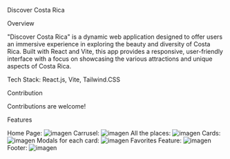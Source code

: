 Discover Costa Rica

Overview

"Discover Costa Rica" is a dynamic web application designed to offer users an immersive experience in exploring the beauty and diversity of Costa Rica. Built with React and Vite, this app provides a responsive, user-friendly interface with a focus on showcasing the various attractions and unique aspects of Costa Rica.

Tech Stack:
React.js, Vite, Tailwind.CSS

Contribution

Contributions are welcome! 

Features

Home Page:
![imagen](https://github.com/fabriziofonseca/Discover-Costa-Rica/assets/140287340/9452de59-105b-40d0-a202-c7d35c212d7e)
Carrusel:
![imagen](https://github.com/fabriziofonseca/Discover-Costa-Rica/assets/140287340/3bd83f6e-24b4-4737-8a90-79f877df33b7)
All the places:
![imagen](https://github.com/fabriziofonseca/Discover-Costa-Rica/assets/140287340/3b87f4ab-b57e-4481-9520-8c852f434052)
Cards: 
![imagen](https://github.com/fabriziofonseca/Discover-Costa-Rica/assets/140287340/6c26a82b-c7e3-4c34-950d-41a11568999b)
Modals for each card:
![imagen](https://github.com/fabriziofonseca/Discover-Costa-Rica/assets/140287340/d134d94f-3201-4ab1-b9ca-abd6b0a75d22)
Favorites Feature:
![imagen](https://github.com/fabriziofonseca/Discover-Costa-Rica/assets/140287340/dcfec5a4-09d5-42cf-aa73-946644464bcb)
Footer:
![imagen](https://github.com/fabriziofonseca/Discover-Costa-Rica/assets/140287340/9b60a61d-e5ac-4dca-8cbb-3d1113f267a2)




